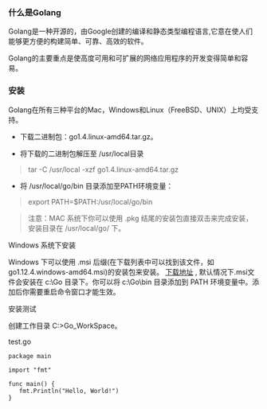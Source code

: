### 什么是Golang
Golang是一种开源的，由Google创建的编译和静态类型编程语言,它意在使人们能够更方便的构建简单、可靠、高效的软件。  

Golang的主要重点是使高度可用和可扩展的网络应用程序的开发变得简单和容易。
### 安装
Golang在所有三种平台的Mac，Windows和Linux（FreeBSD、UNIX）上均受支持。

- 下载二进制包：go1.4.linux-amd64.tar.gz。
   
- 将下载的二进制包解压至 /usr/local目录

> tar -C /usr/local -xzf go1.4.linux-amd64.tar.gz

- 将 /usr/local/go/bin 目录添加至PATH环境变量：
> export PATH=$PATH:/usr/local/go/bin

> 注意：MAC 系统下你可以使用 .pkg 结尾的安装包直接双击来完成安装，安装目录在 /usr/local/go/ 下。

Windows 系统下安装

Windows 下可以使用 .msi 后缀(在下载列表中可以找到该文件，如go1.12.4.windows-amd64.msi)的安装包来安装。
[下载地址](https://studygolang.com/dl) ,
默认情况下.msi文件会安装在 c:\Go 目录下。你可以将 c:\Go\bin 目录添加到 PATH 环境变量中。添加后你需要重启命令窗口才能生效。

安装测试

创建工作目录 C:\>Go_WorkSpace。

test.go
```
package main

import "fmt"

func main() {
   fmt.Println("Hello, World!")
}
```

